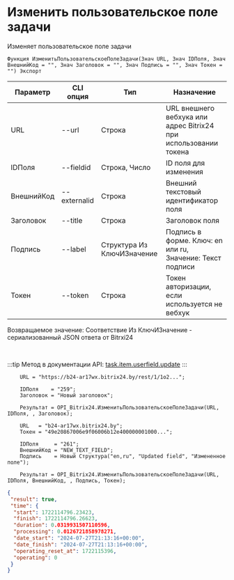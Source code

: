 ﻿---
sidebar_position: 3
---

# Изменить пользовательское поле задачи
 Изменяет пользовательское поле задачи



`Функция ИзменитьПользовательскоеПолеЗадачи(Знач URL, Знач IDПоля, Знач ВнешнийКод = "", Знач Заголовок = "", Знач Подпись = "", Знач Токен = "") Экспорт`

  | Параметр | CLI опция | Тип | Назначение |
  |-|-|-|-|
  | URL | --url | Строка | URL внешнего вебхука или адрес Bitrix24 при использовании токена |
  | IDПоля | --fieldid | Строка, Число | ID поля для изменения |
  | ВнешнийКод | --externalid | Строка | Внешний текстовый идентификатор поля |
  | Заголовок | --title | Строка | Заголовок поля |
  | Подпись | --label | Структура Из КлючИЗначение | Подпись в форме. Ключ: en или ru, Значение: Текст подписи |
  | Токен | --token | Строка | Токен авторизации, если используется не вебхук |

  
  Возвращаемое значение:   Соответствие Из КлючИЗначение - сериализованный JSON ответа от Bitrxi24

<br/>

:::tip
Метод в документации API: [task.item.userfield.update](https://dev.1c-bitrix.ru/rest_help/tasks/task/userfield/update.php)
:::
<br/>


```bsl title="Пример кода"
    URL = "https://b24-ar17wx.bitrix24.by/rest/1/1o2...";

    IDПоля    = "259";
    Заголовок = "Новый заголовок";

    Результат = OPI_Bitrix24.ИзменитьПользовательскоеПолеЗадачи(URL, IDПоля, , Заголовок);

    URL   = "b24-ar17wx.bitrix24.by";
    Токен = "49e20867006e9f06006b12e400000001000...";

    IDПоля     = "261";
    ВнешнийКод = "NEW_TEXT_FIELD";
    Подпись    = Новый Структура("en,ru", "Updated field", "Измененное поле");

    Результат = OPI_Bitrix24.ИзменитьПользовательскоеПолеЗадачи(URL, IDПоля, ВнешнийКод, , Подпись, Токен);
```
    



```json title="Результат"
{
 "result": true,
 "time": {
  "start": 1722114796.23423,
  "finish": 1722114796.26623,
  "duration": 0.0319931507110596,
  "processing": 0.0126721858978271,
  "date_start": "2024-07-27T21:13:16+00:00",
  "date_finish": "2024-07-27T21:13:16+00:00",
  "operating_reset_at": 1722115396,
  "operating": 0
 }
}
```
